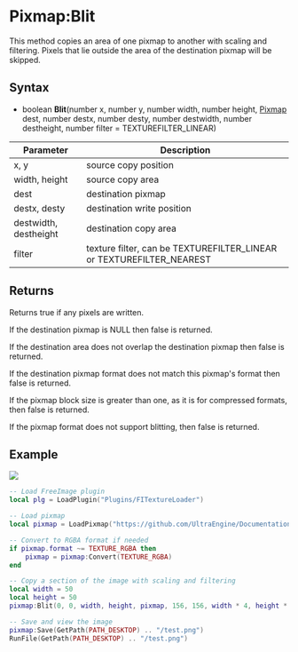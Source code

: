 # Pixmap:Blit

This method copies an area of one pixmap to another with scaling and filtering. Pixels that lie outside the area of the destination pixmap will be skipped.

## Syntax

- boolean **Blit**(number x, number y, number width, number height, [Pixmap](Pixmap.md) dest, number destx, number desty, number destwidth, number destheight, number filter = TEXTUREFILTER_LINEAR)

| Parameter | Description |
|---|---|
| x, y | source copy position |
| width, height | source copy area |
| dest | destination pixmap |
| destx, desty | destination write position |
| destwidth, destheight | destination copy area |
| filter | texture filter, can be TEXTUREFILTER_LINEAR or TEXTUREFILTER_NEAREST |
  
## Returns
  
Returns true if any pixels are written.
  
If the destination pixmap is NULL then false is returned.
  
If the destination area does not overlap the destination pixmap then false is returned.
  
If the destination pixmap format does not match this pixmap's format then false is returned.

If the pixmap block size is greater than one, as it is for compressed formats, then false is returned.

If the pixmap format does not support blitting, then false is returned.

## Example

![](https://raw.githubusercontent.com/UltraEngine/Documentation/master/Images/pixmap_blit.png)

```lua
-- Load FreeImage plugin
local plg = LoadPlugin("Plugins/FITextureLoader")

-- Load pixmap
local pixmap = LoadPixmap("https://github.com/UltraEngine/Documentation/raw/master/Assets/Materials/Brick/brickwall01.dds")

-- Convert to RGBA format if needed
if pixmap.format ~= TEXTURE_RGBA then
    pixmap = pixmap:Convert(TEXTURE_RGBA)
end

-- Copy a section of the image with scaling and filtering
local width = 50
local height = 50
pixmap:Blit(0, 0, width, height, pixmap, 156, 156, width * 4, height * 4)

-- Save and view the image
pixmap:Save(GetPath(PATH_DESKTOP) .. "/test.png")
RunFile(GetPath(PATH_DESKTOP) .. "/test.png")
```
